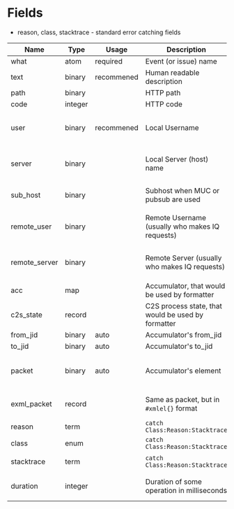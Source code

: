 # Fields

- reason, class, stacktrace - standard error catching fields


| Name          | Type    | Usage       | Description                                         | Examples                            | Notes                              |
|---------------|---------|-------------|-----------------------------------------------------|-------------------------------------|------------------------------------|
| what          | atom    | required    | Event (or issue) name                               | remove_user_failed                  |                                    |
| text          | binary  | recommened  | Human readable description                          | `<<"MAM failed to contact MySQL">>` |                                    |
| path          | binary  |             | HTTP path                                           | `<<"/api/add_user">>`               |                                    |
| code          | integer |             | HTTP code                                           | 200                                 |                                    |
| user          | binary  | recommened  | Local Username                                      | `<<"alice">>`                       | Use `#jid.luser` when available    |
| server        | binary  |             | Local Server (host) name                            | `<<"localhost">>`                   | Use `#jid.lserver` when available  |
| sub_host      | binary  |             | Subhost when MUC or pubsub are used                 | `<<"muc.localhost">>`               | It's not the same as `server`      |
| remote_user   | binary  |             | Remote Username (usually who makes IQ requests)     | `<<"alice">>`                       | Use `#jid.luser` when available    |
| remote_server | binary  |             | Remote Server (usually who makes IQ requests)       | `<<"otherhost">>`                   | Use `#jid.lserver` when available  |
| acc           | map     |             | Accumulator, that would be used by formatter        | `#{...}`                            |                                    |
| c2s_state     | record  |             | C2S process state, that would be used by formatter  | `#state{}`                          |                                    |
| from_jid      | binary  | auto        | Accumulator's from_jid                              | `<<"alice@localhost">>`             |                                    |
| to_jid        | binary  | auto        | Accumulator's to_jid                                | `<<"to@localhost">>`                |                                    |
| packet        | binary  | auto        | Accumulator's element                               | `<<"<message>...">>`                | Encoded as XML, not erlang records |
| exml_packet   | record  |             | Same as packet, but in `#xmlel{}` format            | `#xmlel{}`                          | Record, formatted in formatter     |
| reason        | term    |             | `catch Class:Reason:Stacktrace`                     | `http_timeout`                      |                                    |
| class         | enum    |             | `catch Class:Reason:Stacktrace`                     | `error`                             |                                    |
| stacktrace    | term    |             | `catch Class:Reason:Stacktrace`                     | `[...]`                             | Formatted by formatter             |
| duration      | integer |             | Duration of some operation in milliseconds          | 5000                                | Don't use it for microseconds      |

